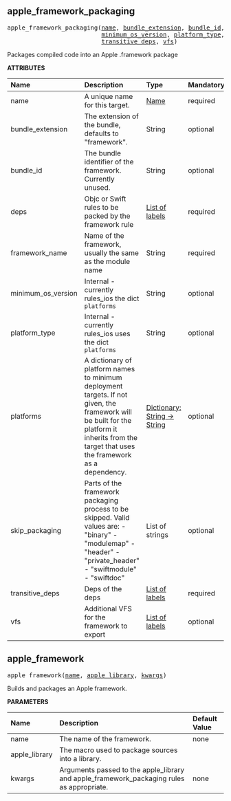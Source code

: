 <!-- Generated with Stardoc: http://skydoc.bazel.build -->

<a id="#apple_framework_packaging"></a>

## apple_framework_packaging

<pre>
apple_framework_packaging(<a href="#apple_framework_packaging-name">name</a>, <a href="#apple_framework_packaging-bundle_extension">bundle_extension</a>, <a href="#apple_framework_packaging-bundle_id">bundle_id</a>, <a href="#apple_framework_packaging-deps">deps</a>, <a href="#apple_framework_packaging-framework_name">framework_name</a>,
                          <a href="#apple_framework_packaging-minimum_os_version">minimum_os_version</a>, <a href="#apple_framework_packaging-platform_type">platform_type</a>, <a href="#apple_framework_packaging-platforms">platforms</a>, <a href="#apple_framework_packaging-skip_packaging">skip_packaging</a>,
                          <a href="#apple_framework_packaging-transitive_deps">transitive_deps</a>, <a href="#apple_framework_packaging-vfs">vfs</a>)
</pre>

Packages compiled code into an Apple .framework package

**ATTRIBUTES**


| Name  | Description | Type | Mandatory | Default |
| :------------- | :------------- | :------------- | :------------- | :------------- |
| <a id="apple_framework_packaging-name"></a>name |  A unique name for this target.   | <a href="https://bazel.build/docs/build-ref.html#name">Name</a> | required |  |
| <a id="apple_framework_packaging-bundle_extension"></a>bundle_extension |  The extension of the bundle, defaults to "framework".   | String | optional | "framework" |
| <a id="apple_framework_packaging-bundle_id"></a>bundle_id |  The bundle identifier of the framework. Currently unused.   | String | optional | "" |
| <a id="apple_framework_packaging-deps"></a>deps |  Objc or Swift rules to be packed by the framework rule   | <a href="https://bazel.build/docs/build-ref.html#labels">List of labels</a> | required |  |
| <a id="apple_framework_packaging-framework_name"></a>framework_name |  Name of the framework, usually the same as the module name   | String | required |  |
| <a id="apple_framework_packaging-minimum_os_version"></a>minimum_os_version |  Internal - currently rules_ios the dict <code>platforms</code>   | String | optional | "" |
| <a id="apple_framework_packaging-platform_type"></a>platform_type |  Internal - currently rules_ios uses the dict <code>platforms</code>   | String | optional | "" |
| <a id="apple_framework_packaging-platforms"></a>platforms |  A dictionary of platform names to minimum deployment targets. If not given, the framework will be built for the platform it inherits from the target that uses the framework as a dependency.   | <a href="https://bazel.build/docs/skylark/lib/dict.html">Dictionary: String -> String</a> | optional | {} |
| <a id="apple_framework_packaging-skip_packaging"></a>skip_packaging |  Parts of the framework packaging process to be skipped. Valid values are: - "binary" - "modulemap" - "header" - "private_header" - "swiftmodule" - "swiftdoc"   | List of strings | optional | [] |
| <a id="apple_framework_packaging-transitive_deps"></a>transitive_deps |  Deps of the deps   | <a href="https://bazel.build/docs/build-ref.html#labels">List of labels</a> | required |  |
| <a id="apple_framework_packaging-vfs"></a>vfs |  Additional VFS for the framework to export   | <a href="https://bazel.build/docs/build-ref.html#labels">List of labels</a> | optional | [] |


<a id="#apple_framework"></a>

## apple_framework

<pre>
apple_framework(<a href="#apple_framework-name">name</a>, <a href="#apple_framework-apple_library">apple_library</a>, <a href="#apple_framework-kwargs">kwargs</a>)
</pre>

Builds and packages an Apple framework.

**PARAMETERS**


| Name  | Description | Default Value |
| :------------- | :------------- | :------------- |
| <a id="apple_framework-name"></a>name |  The name of the framework.   |  none |
| <a id="apple_framework-apple_library"></a>apple_library |  The macro used to package sources into a library.   |  <code><function apple_library></code> |
| <a id="apple_framework-kwargs"></a>kwargs |  Arguments passed to the apple_library and apple_framework_packaging rules as appropriate.   |  none |


